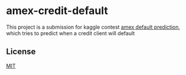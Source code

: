# amex-credit-default

This project is a submission for kaggle contest [amex default prediction](https://www.kaggle.com/competitions/amex-default-prediction/rules), which tries to predict when a credit client will default

## License
[MIT](https://choosealicense.com/licenses/mit/)